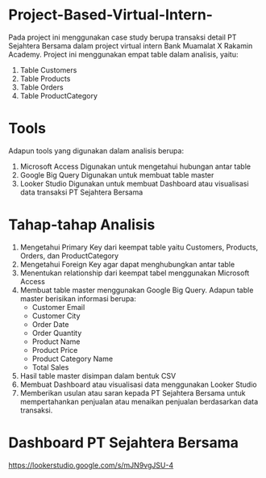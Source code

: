 # Project-Based-Virtual-Intern-
Pada project ini menggunakan case study berupa transaksi detail PT Sejahtera Bersama dalam project virtual intern Bank Muamalat X Rakamin Academy. Project ini menggunakan empat table dalam analisis, yaitu:
1. Table Customers
2. Table Products
3. Table Orders
4. Table ProductCategory

# Tools 
Adapun tools yang digunakan dalam analisis berupa:
1. Microsoft Access
   Digunakan untuk mengetahui hubungan antar table
2. Google Big Query
   Digunakan untuk membuat table master
3. Looker Studio
   Digunakan untuk membuat Dashboard atau visualisasi data transaksi PT Sejahtera     Bersama

# Tahap-tahap Analisis
1. Mengetahui Primary Key dari keempat table yaitu Customers, Products, Orders,       dan ProductCategory
2. Mengetahui Foreign Key agar dapat menghubungkan antar table
3. Menentukan relationship dari keempat tabel menggunakan Microsoft Access
4. Membuat table master menggunakan Google Big Query. Adapun table master             berisikan informasi berupa:
   - Customer Email
   - Customer City
   - Order Date
   - Order Quantity
   - Product Name
   - Product Price
   - Product Category Name
   - Total Sales
5.  Hasil table master disimpan dalam bentuk CSV
6.  Membuat Dashboard atau visualisasi data menggunakan Looker Studio
7.  Memberikan usulan atau saran kepada PT Sejahtera Bersama untuk mempertahankan      penjualan atau menaikan penjualan berdasarkan data transaksi.

# Dashboard PT Sejahtera Bersama

https://lookerstudio.google.com/s/mJN9vgJSU-4

